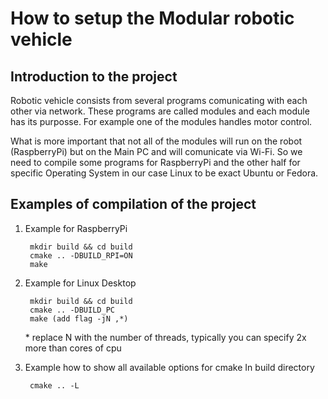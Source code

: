 # How to setup the Modular robotic vehicle
## Introduction to the project

Robotic vehicle consists from several programs comunicating with each other via network. These programs are called modules
and each module has its purposse. For example one of the modules handles motor control.

What is more important that not all of the modules will run on the robot (RaspberryPi) but on the Main PC and will comunicate via Wi-Fi. So we need to compile some programs for RaspberryPi and the other half
for specific Operating System in our case Linux to be exact Ubuntu or Fedora.

## Examples of compilation of the project

1. Example for RaspberryPi
    
    
        mkdir build && cd build
        cmake .. -DBUILD_RPI=ON
        make

2. Example for Linux Desktop

        mkdir build && cd build
        cmake .. -DBUILD_PC
        make (add flag -jN ,*)

    \* replace N with the number of threads, typically you can specify 2x more than cores of cpu

3. Example how to show all available options for cmake
    In build directory

        cmake .. -L
